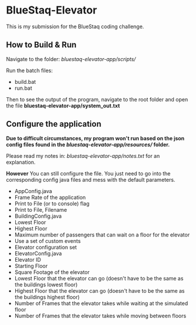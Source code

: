 # BlueStaq-Elevator
This is my submission for the BlueStaq coding challenge.

## How to Build & Run
Navigate to the folder: <i>bluestaq-elevator-app/scripts/</i>

Run the batch files:
* build.bat
* run.bat

Then to see the output of the program,
navigate to the root folder and open
the file <b>bluestaq-elevator-app/system_out.txt</b>

## Configure the application
<b>Due to difficult circumstances, my 
program won't run based on the json
config files found in the <i>bluestaq-elevator-app/resources/</i>
folder.</b>

Please read my notes in: <i>bluestaq-elevator-app/notes.txt</i>
for an explanation.

<b>However</b> You can still configure the file.
You just need to go into the corresponding config
java files and mess with the default parameters.

* AppConfig.java
 * Frame Rate of the application
 * Print to File (or to console) flag
 * Print to File, Filename
* BuildingConfig.java
 * Lowest Floor
 * Highest Floor
 * Maximum number of passengers that can wait on a floor for the elevator
 * Use a set of custom events
 * Elevator configuration set
* ElevatorConfig.java
 * Elevator ID
 * Starting Floor
 * Square Footage of the elevator
 * Lowest Floor that the elevator can go (doesn't have to be the same as the buildings lowest floor)
 * Highest Floor that the elevator can go (doesn't have to be the same as the buildings highest floor)
 * Number of Frames that the elevator takes while waiting at the simulated floor
 * Number of Frames that the elevator takes while moving between floors